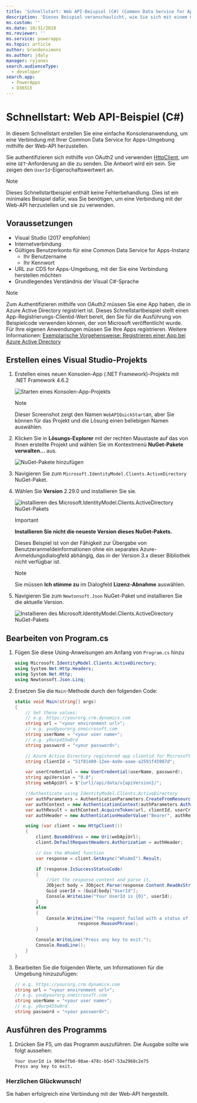 ```yaml
---
title: 'Schnellstart: Web API-Beispiel (C#) (Common Data Service for Apps)| Microsoft Docs'
description: 'Dieses Beispiel veranschaulicht, wie Sie sich mit einem Common Data Service for Apps-Server authentifizieren und dann einen grundlegenden Web API-Vorgang aufrufen, die WhoAmI-Funktion.'
ms.custom: ''
ms.date: 10/31/2018
ms.reviewer: ''
ms.service: powerapps
ms.topic: article
author: brandonsimons
ms.author: jdaly
manager: ryjones
search.audienceType:
  - developer
search.app:
  - PowerApps
  - D365CE
---
```

# <a name="quick-start-web-api-sample-c"></a>Schnellstart: Web API-Beispiel (C#)

In diesem Schnellstart erstellen Sie eine einfache Konsolenanwendung, um eine Verbindung mit Ihrer Common Data Service for Apps-Umgebung mithilfe der Web-API herzustellen.

Sie authentifizieren sich mithilfe von OAuth2 und verwenden [HttpClient](/dotnet/api/system.net.http.httpclient), um eine `GET`-Anforderung an die <xref href="Microsoft.Dynamics.CRM.WhoAmI?text=WhoAmI Function" /> zu senden. Die Antwort wird ein <xref href="Microsoft.Dynamics.CRM.WhoAmIResponse?text=WhoAmIResponse ComplexType" /> sein. Sie zeigen den `UserId`-Eigenschaftswertwert an.

> [!NOTE]
> Dieses Schnellstartbeispiel enthält keine Fehlerbehandlung. Dies ist ein minimales Beispiel dafür, was Sie benötigen, um eine Verbindung mit der Web-API herzustellen und sie zu verwenden.

## <a name="prerequisites"></a>Voraussetzungen

 - Visual Studio (2017 empfohlen)
 - Internetverbindung
 - Gültiges Benutzerkonto für eine Common Data Service for Apps-Instanz
    - Ihr Benutzername
    - Ihr Kennwort
 - URL zur CDS for Apps-Umgebung, mit der Sie eine Verbindung herstellen möchten
 - Grundlegendes Verständnis der Visual C#-Sprache

> [!NOTE]
> Zum Authentifizieren mithilfe von OAuth2 müssen Sie eine App haben, die in Azure Active Directory registriert ist. Dieses Schnellstartbeispiel stellt einen App-Registrierungs-Clientid-Wert bereit, den Sie für die Ausführung von Beispielcode verwenden können, der von Microsoft veröffentlicht wurde. Für Ihre eigenen Anwendungen müssen Sie Ihre Apps registrieren. Weitere Informationen: [Exemplarische Vorgehensweise: Registrieren einer App bei Azure Active Directory](../walkthrough-register-app-azure-active-directory.md)

## <a name="create-visual-studio-project"></a>Erstellen eines Visual Studio-Projekts

1. Erstellen eines neuen Konsolen-App (.NET Framework)-Projekts mit .NET Framework 4.6.2

    ![Starten eines Konsolen-App-Projekts](../media/quick-start-web-api-console-app-csharp-1.png)

    > [!NOTE]
    > Dieser Screenshot zeigt den Namen `WebAPIQuickStart`an, aber Sie können für das Projekt und die Lösung einen beliebigen Namen auswählen. 

1. Klicken Sie in **Lösungs-Explorer** mit der rechten Maustaste auf das von Ihnen erstellte Projekt und wählen Sie im Kontextmenü **NuGet-Pakete verwalten...** aus.

    ![NuGet-Pakete hinzufügen](../media/quick-start-web-api-console-app-csharp-2.png)

1. Navigieren Sie zum `Microsoft.IdentityModel.Clients.ActiveDirectory` NuGet-Paket.
1. Wählen Sie **Version** 2.29.0 und installieren Sie sie.

    ![Installieren des Microsoft.IdentityModel.Clients.ActiveDirectory NuGet-Pakets](../media/quick-start-web-api-console-app-csharp-3.png)

    > [!IMPORTANT]
    > **Installieren Sie nicht die neueste Version dieses NuGet-Pakets.**
    >
    > Dieses Beispiel ist von der Fähigkeit zur Übergabe von Benutzeranmeldeinformationen ohne ein separates Azure-Anmeldungsdialogfeld abhängig, das in der Version 3.x dieser Bibliothek nicht verfügbar ist.

    > [!NOTE]
    > Sie müssen **Ich stimme zu** im Dialogfeld **Lizenz-Abnahme** auswählen.

1. Navigieren Sie zum `Newtonsoft.Json` NuGet-Paket und installieren Sie die aktuelle Version.

    ![Installieren des Microsoft.IdentityModel.Clients.ActiveDirectory NuGet-Pakets](../media/quick-start-web-api-console-app-csharp-4.png)

## <a name="edit-programcs"></a>Bearbeiten von Program.cs

1. Fügen Sie diese Using-Anweisungen am Anfang von `Program.cs` hinzu

    ```csharp
    using Microsoft.IdentityModel.Clients.ActiveDirectory;
    using System.Net.Http.Headers;
    using System.Net.Http;
    using Newtonsoft.Json.Linq;
    ```

1. Ersetzen Sie die `Main`-Methode durch den folgenden Code:

    ```csharp
    static void Main(string[] args)
    {
        // Set these values:
        // e.g. https://yourorg.crm.dynamics.com
        string url = "<your environment url>";
        // e.g. you@yourorg.onmicrosoft.com
        string userName = "<your user name>";
        // e.g. y0urp455w0rd
        string password = "<your password>";

        // Azure Active Directory registered app clientid for Microsoft samples
        string clientId = "51f81489-12ee-4a9e-aaae-a2591f45987d";

        var userCredential = new UserCredential(userName, password);
        string apiVersion = "9.0";
        string webApiUrl = $"{url}/api/data/v{apiVersion}/";

        //Authenticate using IdentityModel.Clients.ActiveDirectory
        var authParameters = AuthenticationParameters.CreateFromResourceUrlAsync(new Uri(webApiUrl)).Result;
        var authContext = new AuthenticationContext(authParameters.Authority, false);
        var authResult = authContext.AcquireToken(url, clientId, userCredential);
        var authHeader = new AuthenticationHeaderValue("Bearer", authResult.AccessToken);

        using (var client = new HttpClient())
        {
            client.BaseAddress = new Uri(webApiUrl);
            client.DefaultRequestHeaders.Authorization = authHeader;

            // Use the WhoAmI function
            var response = client.GetAsync("WhoAmI").Result;

            if (response.IsSuccessStatusCode)
            {
                //Get the response content and parse it.  
                JObject body = JObject.Parse(response.Content.ReadAsStringAsync().Result);
                Guid userId = (Guid)body["UserId"];
                Console.WriteLine("Your UserId is {0}", userId);
            }
            else
            {
                Console.WriteLine("The request failed with a status of '{0}'",
                            response.ReasonPhrase);
            }

            Console.WriteLine("Press any key to exit.");
            Console.ReadLine();
        }       
    }
    ```

1. Bearbeiten Sie die folgenden Werte, um Informationen für die Umgebung hinzuzufügen:

    ```csharp
    // e.g. https://yourorg.crm.dynamics.com
    string url = "<your environment url>";
    // e.g. you@yourorg.onmicrosoft.com
    string userName = "<your user name>";
    // e.g. y0urp455w0rd
    string password = "<your password>";
    ```

## <a name="run-the-program"></a>Ausführen des Programms

1. Drücken Sie F5, um das Programm auszuführen. Die Ausgabe sollte wie folgt aussehen:

    ```
    Your UserId is 969effb0-98ae-478c-b547-53a2968c2e75
    Press any key to exit.
    ```

### <a name="congratulations"></a>Herzlichen Glückwunsch!

Sie haben erfolgreich eine Verbindung mit der Web-API hergestellt.

<!-- TODO: Include link to next steps topics -->